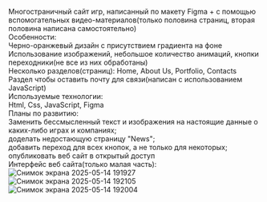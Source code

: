 Многостраничный сайт игр, написанный по макету Figma + с помощью вспомогательных видео-материалов(только половина страниц, вторая половина написана самостоятельно)  
Особенности:  
  Черно-оранжевый дизайн с присутствием градиента на фоне  
  Использование изображений, небольшое количество анимаций, кнопки переходники(не все из них обработаны)  
  Несколько разделов(страниц): Home, About Us, Portfolio, Contacts  
  Раздел чтобы оставить почту для связи(написан с использованием JavaScript)  
Используемые технологии:  
  Html, Css, JavaScript, Figma  
Планы по развитию:  
  Заменить бессмысленный текст и изображения на настоящие данные о каких-либо играх и компаниях;  
  доделать недостающую страницу "News";  
  добавить переход для всех кнопок, а не только для некоторых;  
  опубликовать веб сайт в открытый доступ  
Интерфейс веб сайта(только малая часть):  
![Снимок экрана 2025-05-14 191927](https://github.com/user-attachments/assets/3408a04f-f603-4c6d-b146-c4fb56dd6811)  
![Снимок экрана 2025-05-14 192105](https://github.com/user-attachments/assets/b2209930-13b6-4f11-8897-a304e8387cd1)  
![Снимок экрана 2025-05-14 192004](https://github.com/user-attachments/assets/68e45abf-dcc1-40d0-95ce-75b8b142d0fe)  
